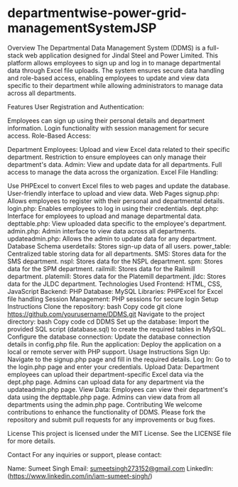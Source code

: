 # departmentwise-power-grid-managementSystemJSP
Overview
The Departmental Data Management System (DDMS) is a full-stack web application designed for Jindal Steel and Power Limited. This platform allows employees to sign up and log in to manage departmental data through Excel file uploads. The system ensures secure data handling and role-based access, enabling employees to update and view data specific to their department while allowing administrators to manage data across all departments.

Features
User Registration and Authentication:

Employees can sign up using their personal details and department information.
Login functionality with session management for secure access.
Role-Based Access:

Department Employees:
Upload and view Excel data related to their specific department.
Restriction to ensure employees can only manage their department's data.
Admin:
View and update data for all departments.
Full access to manage the data across the organization.
Excel File Handling:

Use PHPExcel to convert Excel files to web pages and update the database.
User-friendly interface to upload and view data.
Web Pages
signup.php: Allows employees to register with their personal and departmental details.
login.php: Enables employees to log in using their credentials.
dept.php: Interface for employees to upload and manage departmental data.
depttable.php: View uploaded data specific to the employee's department.
admin.php: Admin interface to view data across all departments.
updateadmin.php: Allows the admin to update data for any department.
Database Schema
userdetails: Stores sign-up data of all users.
power_table: Centralized table storing data for all departments.
SMS: Stores data for the SMS department.
nspl: Stores data for the NSPL department.
spm: Stores data for the SPM department.
railmill: Stores data for the Railmill department.
platemill: Stores data for the Platemill department.
jldc: Stores data for the JLDC department.
Technologies Used
Frontend: HTML, CSS, JavaScript
Backend: PHP
Database: MySQL
Libraries: PHPExcel for Excel file handling
Session Management: PHP sessions for secure login
Setup Instructions
Clone the repository:
bash
Copy code
git clone https://github.com/yourusername/DDMS.git
Navigate to the project directory:
bash
Copy code
cd DDMS
Set up the database:
Import the provided SQL script (database.sql) to create the required tables in MySQL.
Configure the database connection:
Update the database connection details in config.php file.
Run the application:
Deploy the application on a local or remote server with PHP support.
Usage Instructions
Sign Up:
Navigate to the signup.php page and fill in the required details.
Log In:
Go to the login.php page and enter your credentials.
Upload Data:
Department employees can upload their department-specific Excel data via the dept.php page.
Admins can upload data for any department via the updateadmin.php page.
View Data:
Employees can view their department's data using the depttable.php page.
Admins can view data from all departments using the admin.php page.
Contributing
We welcome contributions to enhance the functionality of DDMS. Please fork the repository and submit pull requests for any improvements or bug fixes.

License
This project is licensed under the MIT License. See the LICENSE file for more details.

Contact
For any inquiries or support, please contact:

Name: Sumeet Singh
Email: sumeetsingh273152@gmail.com
LinkedIn:(https://www.linkedin.com/in/iam-sumeet-singh/)
